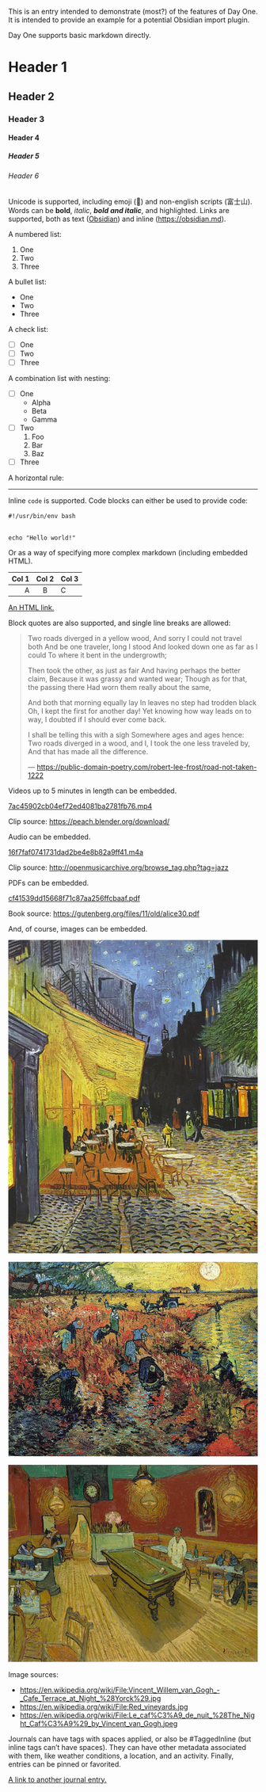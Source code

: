 This is an entry intended to demonstrate (most?) of the features of Day One. It is intended to provide an example for a potential Obsidian import plugin.

Day One supports basic markdown directly.


# Header 1

## Header 2

### Header 3

#### Header 4

##### Header 5

###### Header 6

Unicode is supported, including emoji (🌋) and non-english scripts (富士山). Words can be **bold**, *italic*, ***bold and italic***, and highlighted. Links are supported, both as text ([Obsidian](https://obsidian.md)) and inline (https://obsidian.md).

A numbered list:

1. One
2. Two
3. Three

A bullet list:

- One
- Two
- Three

A check list:

- [ ] One
- [ ] Two
- [ ] Three

A combination list with nesting:

- [ ] One
	- Alpha
	- Beta
	- Gamma
- [ ] Two
	1. Foo
	2. Bar
	3. Baz
- [ ] Three

A horizontal rule:

---

Inline `code` is supported. Code blocks can either be used to provide code:

```
#!/usr/bin/env bash
```


```

```
```
echo "Hello world!"
```


Or as a way of specifying more complex markdown (including embedded HTML).

| Col 1 | Col 2 | Col 3 |
| -----:|:-----:|:----- |
|     A |   B   | C     |

<a href="https://obsidian.md">An HTML link.</a>


Block quotes are also supported, and single line breaks are allowed:

> Two roads diverged in a yellow wood,
> And sorry I could not travel both
> And be one traveler, long I stood
> And looked down one as far as I could
> To where it bent in the undergrowth;
> 
> Then took the other, as just as fair
> And having perhaps the better claim,
> Because it was grassy and wanted wear;
> Though as for that, the passing there
> Had worn them really about the same,
> 
> And both that morning equally lay
> In leaves no step had trodden black
> Oh, I kept the first for another day!
> Yet knowing how way leads on to way,
> I doubted if I should ever come back.
> 
> I shall be telling this with a sigh
> Somewhere ages and ages hence:
> Two roads diverged in a wood, and I,
> I took the one less traveled by,
> And that has made all the difference.
> 
> — https://public-domain-poetry.com/robert-lee-frost/road-not-taken-1222

Videos up to 5 minutes in length can be embedded.

[7ac45902cb04ef72ed4081ba2781fb76.mp4](7ac45902cb04ef72ed4081ba2781fb76.mp4)

Clip source: https://peach.blender.org/download/ 

Audio can be embedded.

[16f7faf0741731dad2be4e8b82a9ff41.m4a](16f7faf0741731dad2be4e8b82a9ff41.m4a)

Clip source: http://openmusicarchive.org/browse_tag.php?tag=jazz 

PDFs can be embedded.

[cf41539dd15668f71c87aa256ffcbaaf.pdf](cf41539dd15668f71c87aa256ffcbaaf.pdf)

Book source: https://gutenberg.org/files/11/old/alice30.pdf

And, of course, images can be embedded.

![632469b0a75e5925e146d964ba184c23.jpeg](632469b0a75e5925e146d964ba184c23.jpeg)

![02f9ca002d81d0b4690403ea03569d9c.jpeg](02f9ca002d81d0b4690403ea03569d9c.jpeg)

![c1a59581655a015929e54976729fd7dc.jpeg](c1a59581655a015929e54976729fd7dc.jpeg)

Image sources:
- https://en.wikipedia.org/wiki/File:Vincent_Willem_van_Gogh_-_Cafe_Terrace_at_Night_%28Yorck%29.jpg
- https://en.wikipedia.org/wiki/File:Red_vineyards.jpg
- https://en.wikipedia.org/wiki/File:Le_caf%C3%A9_de_nuit_%28The_Night_Caf%C3%A9%29_by_Vincent_van_Gogh.jpeg

Journals can have tags with spaces applied, or also be #TaggedInline (but inline tags can’t have spaces). They can have other metadata associated with them, like weather conditions, a location, and an activity. Finally, entries can be pinned or favorited.

[A link to another journal entry.](This%20is%20a%20journal%20entry%20for%20demonstrating%20between-.md)